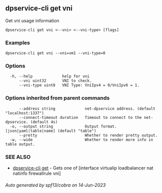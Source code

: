 ## dpservice-cli get vni

Get vni usage information

```
dpservice-cli get vni <--vni> <--vni-type> [flags]
```

### Examples

```
dpservice-cli get vni --vni=vm1 --vni-type=0
```

### Options

```
  -h, --help             help for vni
      --vni uint32       VNI to check.
      --vni-type uint8   VNI Type: VniIpv4 = 0/VniIpv6 = 1.
```

### Options inherited from parent commands

```
      --address string             net-dpservice address. (default "localhost:1337")
      --connect-timeout duration   Timeout to connect to the net-dpservice. (default 4s)
  -o, --output string              Output format. [json|yaml|table|name] (default "table")
      --pretty                     Whether to render pretty output.
  -w, --wide                       Whether to render more info in table output.
```

### SEE ALSO

* [dpservice-cli get](dpservice-cli_get.md)	 - Gets one of [interface virtualip loadbalancer nat natinfo firewallrule vni]

###### Auto generated by spf13/cobra on 14-Jun-2023
